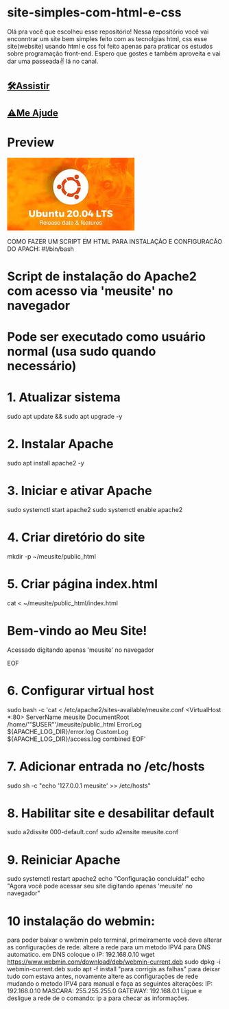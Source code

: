 # site-simples-com-html-e-css

Olá pra você que escolheu esse repositório! Nessa repositório você vai enconntrar um site bem simples feito com as tecnolgias html, css esse site(website) usando html e css foi feito apenas para praticar os estudos sobre programação front-end. Espero que gostes e também aproveita e vai dar uma passeada✌ lá no canal.

## [🛠Assistir](https://www.youtube.com/watch?v=3R7QtNcwE3c)
## [⚠Me Ajude](https://www.youtube.com/channel/UCxKIsX5OXyyNWVmomuDc-LA?sub_confirmation=1)
# Preview
![ubuntu](https://raw.githubusercontent.com/paulo7952/site-simples-com-html-e-css-/refs/heads/main/images.jfif)


COMO FAZER UM SCRIPT EM HTML PARA INSTALAÇÃO E CONFIGURACÃO DO APACH:
#!/bin/bash

# Script de instalação do Apache2 com acesso via 'meusite' no navegador
# Pode ser executado como usuário normal (usa sudo quando necessário)

# 1. Atualizar sistema
sudo apt update && sudo apt upgrade -y

# 2. Instalar Apache
sudo apt install apache2 -y

# 3. Iniciar e ativar Apache
sudo systemctl start apache2
sudo systemctl enable apache2

# 4. Criar diretório do site
mkdir -p ~/meusite/public_html

# 5. Criar página index.html
cat <<EOF > ~/meusite/public_html/index.html
<html>
<head>
    <title>Meu Site</title>
</head>
<body>
    <h1>Bem-vindo ao Meu Site!</h1>
    <p>Acessado digitando apenas 'meusite' no navegador</p>
</body>
</html>
EOF

# 6. Configurar virtual host
sudo bash -c 'cat <<EOF > /etc/apache2/sites-available/meusite.conf
<VirtualHost *:80>
    ServerName meusite
    DocumentRoot /home/'"$USER"'/meusite/public_html
    ErrorLog \${APACHE_LOG_DIR}/error.log
    CustomLog \${APACHE_LOG_DIR}/access.log combined
</VirtualHost>
EOF'

# 7. Adicionar entrada no /etc/hosts
sudo sh -c "echo '127.0.0.1 meusite' >> /etc/hosts"

# 8. Habilitar site e desabilitar default
sudo a2dissite 000-default.conf
sudo a2ensite meusite.conf

# 9. Reiniciar Apache
sudo systemctl restart apache2
echo "Configuração concluída!"
echo "Agora você pode acessar seu site digitando apenas 'meusite' no navegador"

# 10 instalação do webmin:
para poder baixar o wwbmin pelo terminal, primeiramente você deve alterar as configurações de rede.
altere a rede para um metodo IPV4 para DNS automatico.
em DNS coloque o IP: 192.168.0.10
wget https://www.webmin.com/download/deb/webmin-current.deb
sudo dpkg -i webmin-current.deb
sudo apt -f install "para corrigis as falhas"
para deixar tudo com  estava antes, novamente altere as configurações de rede
mudando o metodo IPV4 para manual e faça as seguintes alterações:
IP: 192.168.0.10
MASCARA: 255.255.255.0
GATEWAY: 192.168.0.1
Ligue e desligue a rede
de o comando: ip a para checar as informações.
